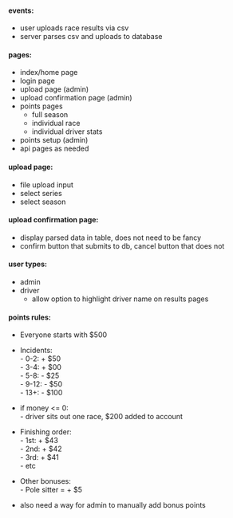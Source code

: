 #### events:
- user uploads race results via csv
- server parses csv and uploads to database

#### pages:
- index/home page
- login page
- upload page (admin)
- upload confirmation page (admin)
- points pages
    - full season
    - individual race
    - individual driver stats
- points setup (admin)
- api pages as needed

#### upload page:
- file upload input
- select series
- select season

#### upload confirmation page:
- display parsed data in table, does not need to be fancy
- confirm button that submits to db, cancel button that does not

#### user types:
- admin
- driver
    - allow option to highlight driver name on results pages 
    
    
#### points rules:
- Everyone starts with $500

- Incidents:  
      - 0-2:  + $50  
      - 3-4:  + $00  
      - 5-8:  - $25  
      - 9-12: - $50  
      - 13+:  - $100  

- if money <= 0:  
      - driver sits out one race, $200 added to account

- Finishing order:  
      - 1st: + $43  
      - 2nd: + $42  
      - 3rd: + $41  
      - etc

- Other bonuses:  
      - Pole sitter = + $5

- also need a way for admin to manually add bonus points